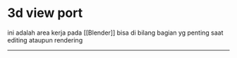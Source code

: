 # 3d view port
ini adalah area kerja pada [[Blender]] bisa di bilang bagian yg penting saat editing ataupun rendering


---
